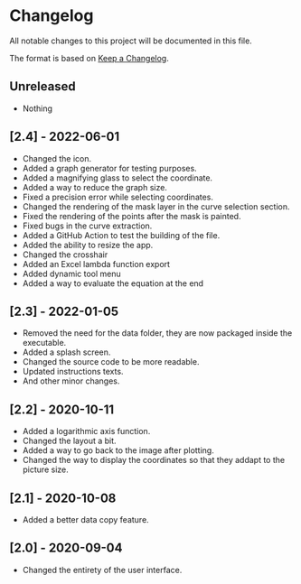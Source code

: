 # Changelog

All notable changes to this project will be documented in this file.

The format is based on [Keep a Changelog](https://keepachangelog.com/en/1.0.0/).

## Unreleased

- Nothing

## [2.4] - 2022-06-01

- Changed the icon.
- Added a graph generator for testing purposes.
- Added a magnifying glass to select the coordinate.
- Added a way to reduce the graph size.
- Fixed a precision error while selecting coordinates.
- Changed the rendering of the mask layer in the curve selection section.
- Fixed the rendering of the points after the mask is painted.
- Fixed bugs in the curve extraction.
- Added a GitHub Action to test the building of the file.
- Added the ability to resize the app.
- Changed the crosshair
- Added an Excel lambda function export
- Added dynamic tool menu
- Added a way to evaluate the equation at the end

## [2.3] - 2022-01-05

- Removed the need for the data folder, they are now packaged inside the executable.
- Added a splash screen.
- Changed the source code to be more readable.
- Updated instructions texts.
- And other minor changes.

## [2.2] - 2020-10-11

- Added a logarithmic axis function.
- Changed the layout a bit.
- Added a way to go back to the image after plotting.
- Changed the way to display the coordinates so that they addapt to the picture size.

## [2.1] - 2020-10-08

- Added a better data copy feature.

## [2.0] - 2020-09-04

- Changed the entirety of the user interface.